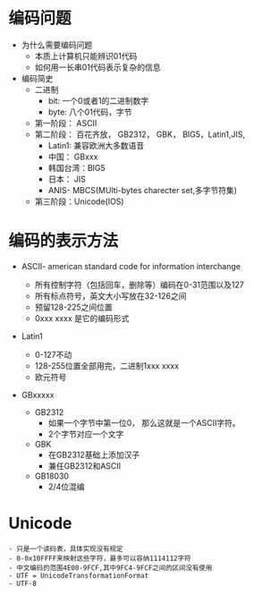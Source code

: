 # 编码问题
- 为什么需要编码问题
    - 本质上计算机只能辨识01代码
    - 如何用一长串01代码表示复杂的信息
- 编码简史
    - 二进制
        - bit: 一个0或者1的二进制数字
        - byte: 八个01代码，字节
    - 第一阶段： ASCII
    - 第二阶段： 百花齐放， GB2312， GBK， BIG5，Latin1,JIS, 
        - Latin1: 兼容欧洲大多数语音
        - 中国： GBxxx
        - 韩国台湾：BIG5
        - 日本： JIS
        - ANIS- MBCS(MUlti-bytes charecter set,多字节符集)
    - 第三阶段：Unicode(IOS)



# 编码的表示方法
- ASCII- american standard code for information interchange
    - 所有控制字符（包括回车，删除等）编码在0-31范围以及127
    - 所有标点符号，英文大小写放在32-126之间
    - 预留128-225之间位置
    - 0xxx xxxx 是它的编码形式
    
- Latin1
    - 0-127不动
    - 128-255位置全部用完，二进制1xxx xxxx
    - 欧元符号
- GBxxxxx
    - GB2312
        - 如果一个字节中第一位0， 那么这就是一个ASCII字符。
        - 2个字节对应一个文字
    - GBK
        - 在GB2312基础上添加汉子
        - 兼任GB2312和ASCII
    - GB18030
        - 2/4位混编       
       
# Unicode
    - 只是一个读码表，具体实现没有规定
    - 0-0x10FFFF来映射这些字符，最多可以容纳1114112字符
    - 中文编码的范围4E00-9FCF,其中9FC4-9FCF之间的区间没有使用
    - UTF = UnicodeTransformationFormat
    - UTF-8
     









    